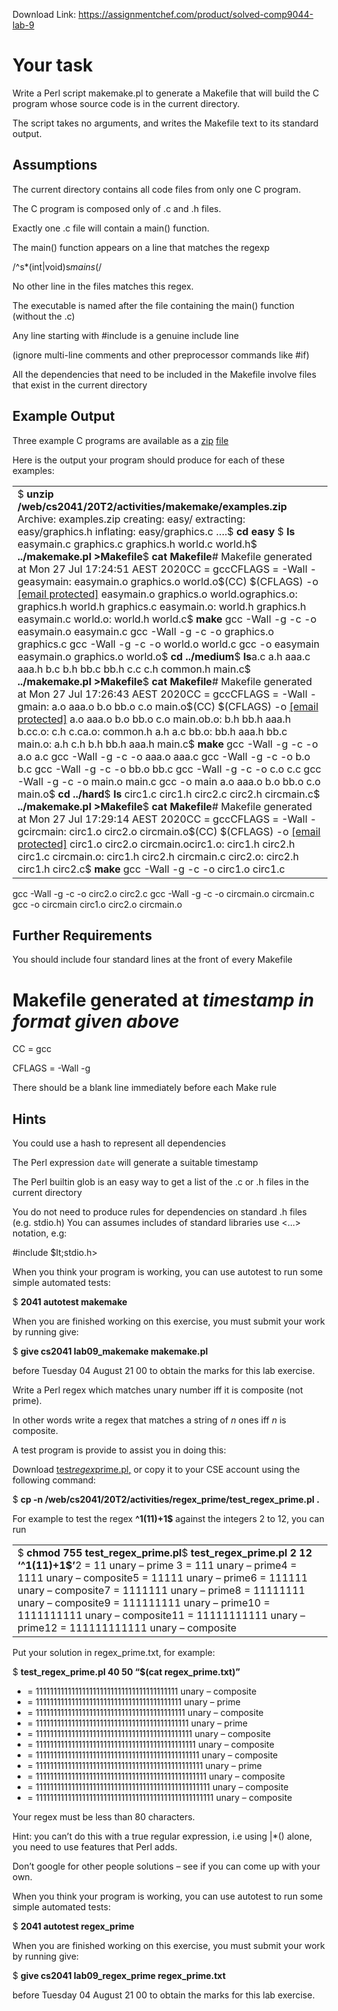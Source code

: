 Download Link: https://assignmentchef.com/product/solved-comp9044-lab-9
<br>



<h1>Your task</h1>

Write a Perl script makemake.pl to generate a Makefile that will build the C program whose source code is in the current directory.

The script takes no arguments, and writes the Makefile text to its standard output.

<h2>Assumptions</h2>

The current directory contains all code files from only one C program.

The C program is composed only of .c and .h files.

Exactly one .c file will contain a main() function.

The main() function appears on a line that matches the regexp

/^s*(int|void)s*mains*(/

No other line in the files matches this regex.

The executable is named after the file containing the main() function (without the .c)

Any line starting with #include is a genuine include line

(ignore multi-line comments and other preprocessor commands like #if)

All the dependencies that need to be included in the Makefile involve files that exist in the current directory

<h2>Example Output</h2>

Three example C programs are available as a <a href="https://cgi.cse.unsw.edu.au/~cs2041/20T2/activities/makemake/examples.zip">zip</a> <a href="https://cgi.cse.unsw.edu.au/~cs2041/20T2/activities/makemake/examples.zip">file</a>

Here is the output your program should produce for each of these examples:




<table width="961">

 <tbody>

  <tr>

   <td width="961">$ <strong>unzip /web/cs2041/20T2/activities/makemake/examples.zip</strong> Archive:  examples.zip    creating: easy/  extracting: easy/graphics.h   inflating: easy/graphics.c ….$ <strong>cd easy</strong> $ <strong>ls</strong> easymain.c  graphics.c  graphics.h  world.c  world.h$ <strong>../makemake.pl &gt;Makefile</strong>$ <strong>cat Makefile</strong># Makefile generated at Mon 27 Jul 17:24:51 AEST 2020CC = gccCFLAGS = -Wall -geasymain:   easymain.o graphics.o world.o$(CC) $(CFLAGS) -o <a href="/cdn-cgi/l/email-protection" class="__cf_email__" data-cfemail="a581e5">[email protected]</a> easymain.o graphics.o world.ographics.o: graphics.h world.h graphics.c easymain.o: world.h graphics.h easymain.c world.o:    world.h world.c$ <strong>make</strong> gcc -Wall -g   -c -o easymain.o easymain.c gcc -Wall -g   -c -o graphics.o graphics.c gcc -Wall -g   -c -o world.o world.c gcc  -o easymain easymain.o graphics.o world.o$ <strong>cd ../medium</strong>$ <strong>ls</strong>a.c  a.h  aaa.c  aaa.h  b.c  b.h  bb.c  bb.h  c.c  c.h  common.h  main.c$ <strong>../makemake.pl &gt;Makefile</strong>$ <strong>cat Makefile</strong># Makefile generated at Mon 27 Jul 17:26:43 AEST 2020CC = gccCFLAGS = -Wall -gmain:   a.o aaa.o b.o bb.o c.o main.o$(CC) $(CFLAGS) -o <a href="/cdn-cgi/l/email-protection" class="__cf_email__" data-cfemail="0a2e4a">[email protected]</a> a.o aaa.o b.o bb.o c.o main.ob.o:    b.h bb.h aaa.h b.cc.o:    c.h c.ca.o:    common.h a.h a.c bb.o:   bb.h aaa.h bb.c main.o: a.h c.h b.h bb.h aaa.h main.c$ <strong>make</strong> gcc -Wall -g   -c -o a.o a.c gcc -Wall -g   -c -o aaa.o aaa.c gcc -Wall -g   -c -o b.o b.c gcc -Wall -g   -c -o bb.o bb.c gcc -Wall -g   -c -o c.o c.c gcc -Wall -g   -c -o main.o main.c gcc  -o main a.o aaa.o b.o bb.o c.o main.o$ <strong>cd ../hard</strong>$ <strong>ls</strong> circ1.c  circ1.h  circ2.c  circ2.h  circmain.c$ <strong>../makemake.pl &gt;Makefile</strong>$ <strong>cat Makefile</strong># Makefile generated at Mon 27 Jul 17:29:14 AEST 2020CC = gccCFLAGS = -Wall -gcircmain:   circ1.o circ2.o circmain.o$(CC) $(CFLAGS) -o <a href="/cdn-cgi/l/email-protection" class="__cf_email__" data-cfemail="9fbbdf">[email protected]</a> circ1.o circ2.o circmain.ocirc1.o:    circ1.h circ2.h circ1.c circmain.o: circ1.h circ2.h circmain.c circ2.o:    circ2.h circ1.h circ2.c$ <strong>make</strong> gcc -Wall -g   -c -o circ1.o circ1.c</td>

  </tr>

 </tbody>

</table>

gcc -Wall -g   -c -o circ2.o circ2.c gcc -Wall -g   -c -o circmain.o circmain.c gcc  -o circmain circ1.o circ2.o circmain.o

<h2>Further Requirements</h2>

You should include four standard lines at the front of every Makefile

# Makefile generated at <em>timestamp in format given above</em>

CC = gcc

CFLAGS = -Wall -g

There should be a blank line immediately before each Make rule

<h2>Hints</h2>

You could use a hash to represent all dependencies

The Perl expression `date` will generate a suitable timestamp

The Perl builtin glob is an easy way to get a list of the .c or .h files in the current directory

You do not need to produce rules for dependencies on standard .h files (e.g. stdio.h) You can assumes includes of standard libraries use &lt;…&gt; notation, e.g:

#include $lt;stdio.h&gt;

When you think your program is working, you can use autotest to run some simple automated tests:

$ <strong>2041 autotest makemake</strong>

When you are finished working on this exercise, you must submit your work by running give:

$ <strong>give cs2041 lab09_makemake makemake.pl</strong>

before Tuesday 04 August 21 00 to obtain the marks for this lab exercise.

Write a Perl regex which matches unary number iff it is composite (not prime).

In other words write a regex that matches a string of <em>n</em> ones iff <em>n</em> is composite.

A test program is provide to assist you in doing this:

Download <a href="https://cgi.cse.unsw.edu.au/~cs2041/20T2/activities/regex_prime/test_regex_prime.pl">test</a><a href="https://cgi.cse.unsw.edu.au/~cs2041/20T2/activities/regex_prime/test_regex_prime.pl">_</a><a href="https://cgi.cse.unsw.edu.au/~cs2041/20T2/activities/regex_prime/test_regex_prime.pl">re</a><a href="https://cgi.cse.unsw.edu.au/~cs2041/20T2/activities/regex_prime/test_regex_prime.pl">g</a><a href="https://cgi.cse.unsw.edu.au/~cs2041/20T2/activities/regex_prime/test_regex_prime.pl">ex</a><a href="https://cgi.cse.unsw.edu.au/~cs2041/20T2/activities/regex_prime/test_regex_prime.pl">_</a><a href="https://cgi.cse.unsw.edu.au/~cs2041/20T2/activities/regex_prime/test_regex_prime.pl">prime</a><a href="https://cgi.cse.unsw.edu.au/~cs2041/20T2/activities/regex_prime/test_regex_prime.pl">.</a><a href="https://cgi.cse.unsw.edu.au/~cs2041/20T2/activities/regex_prime/test_regex_prime.pl">pl</a><a href="https://cgi.cse.unsw.edu.au/~cs2041/20T2/activities/regex_prime/test_regex_prime.pl">,</a> or copy it to your CSE account using the following command:

$ <strong>cp -n /web/cs2041/20T2/activities/regex_prime/test_regex_prime.pl .</strong>

For example to test the regex <strong>^1(11)+1$</strong> against the integers 2 to 12, you can run

<table width="961">

 <tbody>

  <tr>

   <td width="961">$ <strong>chmod 755 test_regex_prime.pl</strong>$ <strong>test_regex_prime.pl 2 12 ‘^1(11)+1$’</strong>2 = 11 unary – prime 3 = 111 unary – prime4    = 1111 unary – composite5    = 11111 unary – prime6    = 111111 unary – composite7    = 1111111 unary – prime8    = 11111111 unary – composite9    = 111111111 unary – prime10  = 1111111111 unary – composite11  = 11111111111 unary – prime12  = 111111111111 unary – composite</td>

  </tr>

 </tbody>

</table>

Put your solution in regex_prime.txt, for example:

$ <strong>test_regex_prime.pl 40 50 “$(cat regex_prime.txt)”</strong>

<ul>

 <li>= 1111111111111111111111111111111111111111 unary – composite</li>

 <li>= 11111111111111111111111111111111111111111 unary – prime</li>

 <li>= 111111111111111111111111111111111111111111 unary – composite</li>

 <li>= 1111111111111111111111111111111111111111111 unary – prime</li>

 <li>= 11111111111111111111111111111111111111111111 unary – composite</li>

 <li>= 111111111111111111111111111111111111111111111 unary – composite</li>

 <li>= 1111111111111111111111111111111111111111111111 unary – composite</li>

 <li>= 11111111111111111111111111111111111111111111111 unary – prime</li>

 <li>= 111111111111111111111111111111111111111111111111 unary – composite</li>

 <li>= 1111111111111111111111111111111111111111111111111 unary – composite</li>

 <li>= 11111111111111111111111111111111111111111111111111 unary – composite</li>

</ul>

Your regex must be less than 80 characters.

Hint: you can’t do this with a true regular expression, i.e using |*() alone, you need to use features that Perl adds.

Don’t google for other people solutions – see if you can come up with your own.

When you think your program is working, you can use autotest to run some simple automated tests:

$ <strong>2041 autotest regex_prime</strong>

When you are finished working on this exercise, you must submit your work by running give:

$ <strong>give cs2041 lab09_regex_prime regex_prime.txt</strong>

before Tuesday 04 August 21 00 to obtain the marks for this lab exercise.